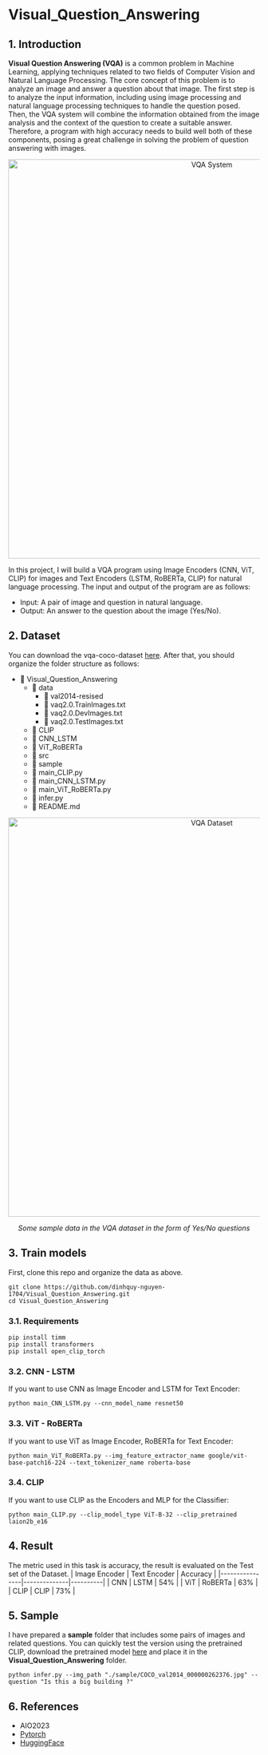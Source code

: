 # Visual_Question_Answering
## 1. Introduction
**Visual Question Answering (VQA)** is a common problem in Machine Learning, applying techniques related to two fields of Computer Vision and Natural Language Processing. The core concept of this problem is to analyze an image and answer a question about that image. The first step is to analyze the input information, including using image processing and natural language processing techniques to handle the question posed. Then, the VQA system will combine the information obtained from the image analysis and the context of the question to create a suitable answer. Therefore, a program with high accuracy needs to build well both of these components, posing a great challenge in solving the problem of question answering with images.

<p align="center">
  <img width="800" alt="VQA System" src="https://github.com/dinhquy-nguyen-1704/Visual_Question_Answering/assets/127675330/f89c09bb-8a9c-4088-86b8-0df1461e39a2">
</p>
<p align="center">

In this project, I will build a VQA program using Image Encoders (CNN, ViT, CLIP) for images and Text Encoders (LSTM, RoBERTa, CLIP) for natural language processing. The input and output of the program are as follows: 
* Input: A pair of image and question in natural language.
* Output: An answer to the question about the image (Yes/No).

## 2. Dataset
You can download the vqa-coco-dataset [here](https://drive.google.com/file/d/1kc6XNqHZJg27KeBuoAoYj70_1rT92191/view). After that, you should organize the folder structure as follows:

- 📁 Visual_Question_Answering
  - 📁 data
    - 📂 val2014-resised
    - 📄 vaq2.0.TrainImages.txt
    - 📄 vaq2.0.DevImages.txt
    - 📄 vaq2.0.TestImages.txt
  - 📁 CLIP
  - 📁 CNN_LSTM
  - 📁 ViT_RoBERTa
  - 📁 src
  - 📁 sample
  - 🐍 main_CLIP.py
  - 🐍 main_CNN_LSTM.py
  - 🐍 main_ViT_RoBERTa.py
  - 🐍 infer.py
  - 📄 README.md

<p align="center">
  <img width="800" alt="VQA Dataset" src="https://github.com/dinhquy-nguyen-1704/Visual_Question_Answering/assets/127675330/c7374e70-ea97-4c03-aaba-6e2157145c5f">
</p>
<p align="center">
  <em>Some sample data in the VQA dataset in the form of Yes/No questions</em>
</p>

## 3. Train models
First, clone this repo and organize the data as above.
```
git clone https://github.com/dinhquy-nguyen-1704/Visual_Question_Answering.git
cd Visual_Question_Answering
```
### 3.1. Requirements
```
pip install timm
pip install transformers
pip install open_clip_torch
```
### 3.2. CNN - LSTM
If you want to use CNN as Image Encoder and LSTM for Text Encoder:
```
python main_CNN_LSTM.py --cnn_model_name resnet50
```
### 3.3. ViT - RoBERTa
If you want to use ViT as Image Encoder, RoBERTa for Text Encoder:
```
python main_ViT_RoBERTa.py --img_feature_extractor_name google/vit-base-patch16-224 --text_tokenizer_name roberta-base
```
### 3.4. CLIP
If you want to use CLIP as the Encoders and MLP for the Classifier:
```
python main_CLIP.py --clip_model_type ViT-B-32 --clip_pretrained laion2b_e16
```

## 4. Result
The metric used in this task is accuracy, the result is evaluated on the Test set of the Dataset.
| Image Encoder  | Text Encoder | Accuracy |
|----------------|--------------|----------|
| CNN            | LSTM         | 54%      |
| ViT            | RoBERTa      | 63%      |
| CLIP           | CLIP         | 73%      |

## 5. Sample
I have prepared a **sample** folder that includes some pairs of images and related questions. You can quickly test the version using the pretrained CLIP, download the pretrained model [here](https://drive.google.com/file/d/1ImjfxHVFkPXZvwri_MiBNV2OWu5Dl2D1/view?usp=sharing) and place it in the **Visual_Question_Answering** folder.
```
python infer.py --img_path "./sample/COCO_val2014_000000262376.jpg" --question "Is this a big building ?"
```

## 6. References
- AIO2023
- [Pytorch](https://pytorch.org/docs/stable/index.html)
- [HuggingFace](https://huggingface.co/) 
